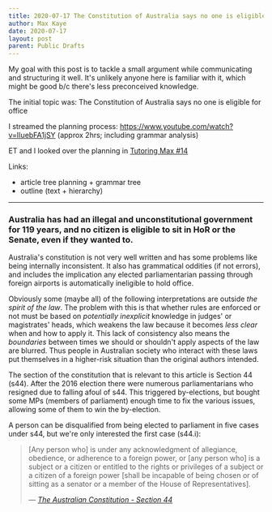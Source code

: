 ```yaml
---
title: 2020-07-17 The Constitution of Australia says no one is eligible for office
author: Max Kaye
date: 2020-07-17
layout: post
parent: Public Drafts
---
```


My goal with this post is to tackle a small argument while communicating and structuring it well.
It's unlikely anyone here is familiar with it, which might be good b/c there's less preconceived knowledge.

The initial topic was: The Constitution of Australia says no one is eligible for office

I streamed the planning process: <https://www.youtube.com/watch?v=IIuebFA1jSY> (approx 2hrs; including grammar analysis)

ET and I looked over the planning in [Tutoring Max #14](https://www.youtube.com/watch?v=lVRkRhtZ2UA&list=PLKx6lO5RmaetREa9-jt2T-qX9XO2SD0l2&index=14)

Links:
* article tree planning + grammar tree
* outline (text + hierarchy)

---

### Australia has had an illegal and unconstitutional government for 119 years, and no citizen is eligible to sit in HoR or the Senate, even if they wanted to.

Australia's constitution is not very well written and has some problems like being internally inconsistent. It also has grammatical oddities (if not errors), and includes the implication any elected parliamentarian passing through foreign airports is automatically ineligible to hold office.

Obviously some (maybe all) of the following interpretations are outside *the spirit of the law*. The problem with this is that whether rules are enforced or not must be based on *potentially inexplicit* knowledge in judges' or magistrates' heads, which weakens the law because it becomes *less clear* when and how to apply it. This lack of consistency also means the *boundaries* between times we should or shouldn't apply aspects of the law are blurred. Thus people in Australian society who interact with these laws put themselves in a higher-risk situation than the original authors intended.

The section of the constitution that is relevant to this article is Section 44 (s44). After the 2016 election there were numerous parliamentarians who resigned due to falling afoul of s44. This triggered by-elections, but bought some MPs (members of parliament) enough time to fix the various issues, allowing some of them to win the by-election.

A person can be disqualified from being elected to parliament in five cases under s44, but we're only interested the first case (s44.i):

> [Any person who] is under any acknowledgment of allegiance, obedience, or adherence to a foreign power, or [any person who] is a subject or a citizen or entitled to the rights or privileges of a subject or a citizen of a foreign power [shall be incapable of being chosen or of sitting as a senator or a member of the House of Representatives].
>
> &mdash; *[The Australian Constitution - Section 44](https://www.aph.gov.au/About_Parliament/Senate/Powers_practice_n_procedures/Constitution/chapter1/Part_IV_-_Both_Houses_of_the_Parliament)*
